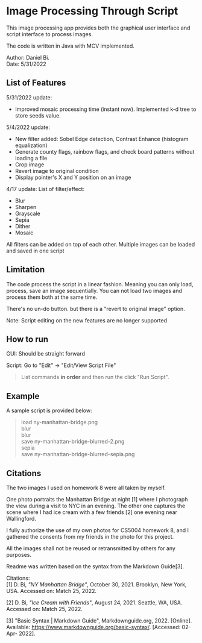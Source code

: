 # Image Processing Through Script
This image processing app provides both the graphical user interface and script interface to process images.

The code is written in Java with MCV implemented.

Author: Daniel Bi.  
Date: 5/31/2022

## List of Features

5/31/2022 update:
- Improved mosaic processing time (instant now). Implemented k-d tree to store seeds value.

5/4/2022 update:
- New filter added: Sobel Edge detection, Contrast Enhance (histogram equalization)
- Generate county flags, rainbow flags, and check board patterns without loading a file
- Crop image
- Revert image to original condition
- Display pointer's X and Y position on an image

4/17 update: List of filter/effect:
- Blur
- Sharpen
- Grayscale
- Sepia
- Dither
- Mosaic

All filters can be added on top of each other. Multiple images can be loaded and saved in one script

## Limitation

The code process the script in a linear fashion. Meaning you can only load, process, save an image sequentially. You can not load two images and process them both at the same time.

There's no un-do button. but there is a "revert to original image" option.

Note: Script editing on the new features are no longer supported

## How to run

GUI: Should be straight forward

Script: Go to "Edit" -> "Edit/View Script File" 
        
> List commands **in order** and  then run the click "Run Script".

## Example

A sample script is provided below:

>load ny-manhattan-bridge.png  
>blur  
>blur  
>save ny-manhattan-bridge-blurred-2.png  
>sepia  
>save ny-manhattan-bridge-blurred-sepia.png

## Citations

The two images I used on homework 8 were all taken by myself.

One photo portraits the Manhattan Bridge at night [1] where I photograph the view during a visit to NYC in an evening. The other one captures the scene where I had ice cream with a few friends [2] one evening near Wallingford.

I fully authorize the use of my own photos for CS5004 homework 8, and I gathered the consents from my friends in the photo for this project.

All the images shall not be reused or retransmitted by others for any purposes.

Readme was written based on the syntax from the Markdown Guide[3].

Citations:  
[1] D. Bi, *"NY Manhattan Bridge"*, October 30, 2021. Brooklyn, New York, USA. Accessed on: Match 25, 2022.

[2] D. Bi, *"Ice Cream with Friends"*, August 24, 2021. Seattle, WA, USA. Accessed on: Match 25, 2022.

[3] "Basic Syntax | Markdown Guide", Markdownguide.org, 2022. [Online]. Available: https://www.markdownguide.org/basic-syntax/. [Accessed: 02- Apr- 2022].